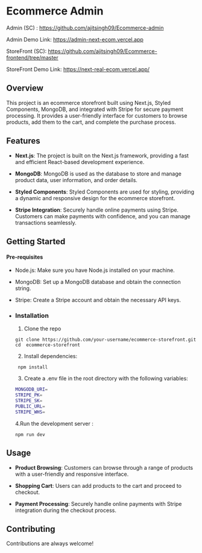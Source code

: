# Ecommerce Admin

Admin (SC) : https://github.com/ajitsingh09/Ecommerce-admin

Admin Demo Link: https://admin-next-ecom.vercel.app

StoreFront (SC): https://github.com/ajitsingh09/Ecommerce-frontend/tree/master

StoreFront Demo Link: https://next-real-ecom.vercel.app/

## Overview

This project is an ecommerce storefront built using Next.js, Styled Components, MongoDB, and integrated with Stripe for secure payment processing. It provides a user-friendly interface for customers to browse products, add them to the cart, and complete the purchase process.

## Features

- **Next.js**: The project is built on the Next.js framework, providing a fast and efficient React-based development experience.

- **MongoDB**: MongoDB is used as the database to store and manage product data, user information, and order details.

- **Styled Components**: Styled Components are used for styling, providing a dynamic and responsive design for the ecommerce storefront.

- **Stripe Integration**: Securely handle online payments using Stripe. Customers can make payments with confidence, and you can manage transactions seamlessly.

## Getting Started

#### Pre-requisites

- Node.js: Make sure you have Node.js installed on your machine.

- MongoDB: Set up a MongoDB database and obtain the connection string.

- Stripe: Create a Stripe account and obtain the necessary API keys.

- ### Installation

  1. Clone the repo

  ```
  git clone https://github.com/your-username/ecommerce-storefront.git
  cd  ecommerce-storefront

  ```

  2. Install dependencies:

  ```
   npm install

  ```

  3. Create a .env file in the root directory with the following variables:

  ```bash
  MONGODB_URI=
  STRIPE_PK=
  STRIPE_SK=
  PUBLIC_URL=
  STRIPE_WHS=

  ```

  4.Run the development server :

  ```
  npm run dev
  ```

## Usage

- **Product Browsing**: Customers can browse through a range of products with a user-friendly and responsive interface.

- **Shopping Cart**: Users can add products to the cart and proceed to checkout.

- **Payment Processing**: Securely handle online payments with Stripe integration during the checkout process.

## Contributing

Contributions are always welcome!
